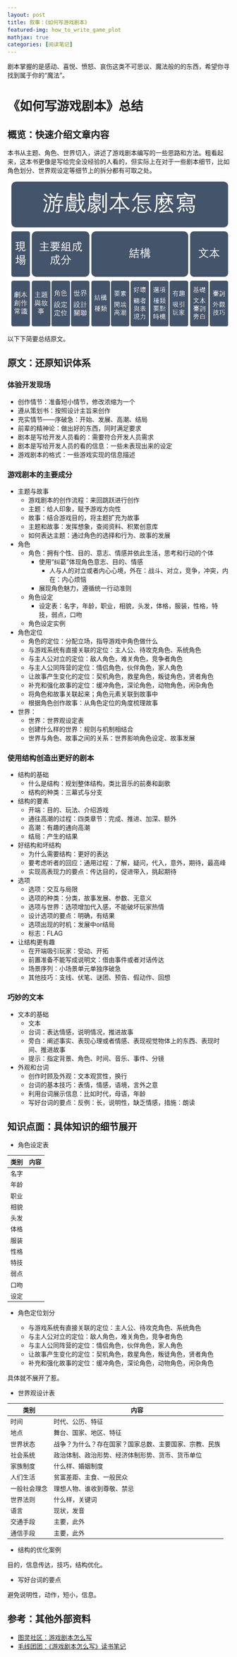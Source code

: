 ```yaml
---
layout: post
title: 叙事：《如何写游戏剧本》
featured-img: how_to_write_game_plot
mathjax: true
categories: [阅读笔记]
---
```


剧本掌握的是感动、喜悦、愤怒、哀伤这类不可思议、魔法般的的东西，希望你寻找到属于你的“魔法”。

<!--more-->

# 《如何写游戏剧本》总结


## 概览：快速介绍文章内容

本书从主题、角色、世界切入，讲述了游戏剧本编写的一些思路和方法。粗看起来，这本书更像是写给完全没经验的人看的，但实际上在对于一些剧本细节，比如角色划分、世界观设定等细节上的拆分都有可取之处。


![](/assets/img/books/how_to_write_game_plot/plot.png)


以下下简要总结原文。


## 原文：还原知识体系


### 体验开发现场

+ 创作情节：准备短小情节，修改浓缩为一个
+ 遵从策划书：按照设计主旨来创作
+ 充实情节——序破急：开始、发展、高潮、结局
+ 前辈的精神论：做出好的东西，同时满足要求
+ 剧本是写给开发人员看的：需要符合开发人员需求
+ 剧本是写给开发人员的看的信息：一些未表现出来的设定
+ 游戏剧本的格式：一些游戏实现的信息描述


### 游戏剧本的主要成分

+ 主题与故事
  + 游戏剧本的创作流程：来回跳跃进行创作
  + 主题：给人印象，赋予游戏方向性
  + 故事：结合游戏目的，将主题扩充为故事
  + 主题和故事：发挥想象，查阅资料、积累创意库
  + 如何表达主题：通过角色的选择和行为、故事的发展
+ 角色
  + 角色：拥有个性、目的、意志、情感并依此生活，思考和行动的个体
    + 使用“纠葛”体现角色意志、目的、情感
      + 人与人的对立或者内心心境，外在：战斗、对立，竞争，冲突，内在：内心烦恼
    + 展现角色魅力，遵循统一行动准则
  + 角色设定
    + 设定表：名字，年龄，职业，相貌，头发，体格，服装，性格，特技，弱点，口吻
  + 角色设定实例
+ 角色定位
  + 角色的定位：分配立场，指导游戏中角色做什么
  + 与游戏系统有直接关联的定位：主人公、待攻克角色、系统角色
  + 与主人公对立的定位：敌人角色，难关角色，竞争者角色
  + 与主人公同阵营的定位：情侣角色，伙伴角色，家人角色
  + 让故事产生变化的定位：契机角色，救星角色，叛徒角色，贤者角色
  + 补充和强化故事的定位：缓冲角色，深论角色，动物角色，闲杂角色
  + 将角色和故事关联起来；角色元素关联到故事中
  + 根据角色创作故事：从角色定位的角度梳理故事
+ 世界：
  + 世界：世界观设定表
  + 创建什么样的世界：规则与机制相结合
  + 世界与角色、故事之间的关系：世界影响角色设定、故事发展


### 使用结构创造出更好的剧本

+ 结构的基础
  + 什么是结构：规划整体结构，类比音乐的前奏和副歌
  + 结构的种类：三幕式与分支
+ 结构的要素
  + 开端：目的、玩法、介绍游戏
  + 通往高潮的过程：四类章节：完成、推进、加深、额外
  + 高潮：有趣的通向高潮
  + 结局：产生的结果
+ 好结构和坏结构
  + 为什么需要结构：更好的表达
  + 要考虑听者的回应：通用过程：了解，疑问，代入，意外，期待，最高峰
  + 实现高表现力的要点：传达目的，促进带入，挑起期待
+ 选项
  + 选项：交互与局限
  + 选项的种类：分类，故事发展、参数、无意义
  + 选项与世界：选项增加代入感，不能破坏玩家热情
  + 设计选项的要点：明确，有结果
  + 选项出现的时机：发展中or结局
  + 标志：FLAG
+ 让结构更有趣
  + 在开端吸引玩家：受动、开拓
  + 前置准备不能写成说明文：借由事件或者对话传达
  + 场景序列：小场景单元单独序破急
  + 其他技巧：支线、伏笔、谜团、预告、假动作、回想


### 巧妙的文本

+ 文本的基础
  + 文本
  + 台词：表达情感，说明情况，推进故事
  + 旁白：阐述事实、表现心理或者情感、表现视觉物体上的东西、表现时间、推进故事
  + 提示：指定背景、角色、时间、音乐、事件、分镜
+ 外观和台词
  + 创作时顾及外观：文本观赏性，换行
  + 台词的基本技巧：表情，情感，语境，言外之意
  + 利用台词展示信息：比如时代，母语，年龄
  + 写好台词的要点：反例：长，说明性，缺乏情感，措施：朗读


## 知识点面：具体知识的细节展开

+ 角色设定表


|类别|内容|
|--|--|
|名字||
|年龄||
|职业||
|相貌||
|头发||
|体格||
|服装||
|性格||
|特技||
|弱点||
|口吻||
|设定||


+ 角色定位划分

  + 与游戏系统有直接关联的定位：主人公、待攻克角色、系统角色
  + 与主人公对立的定位：敌人角色，难关角色，竞争者角色
  + 与主人公同阵营的定位：情侣角色，伙伴角色，家人角色
  + 让故事产生变化的定位：契机角色，救星角色，叛徒角色，贤者角色
  + 补充和强化故事的定位：缓冲角色，深论角色，动物角色，闲杂角色

具体就不展开了惹。

+ 世界观设计表

|类别|内容|
|--|--|
|时间|时代、公历、特征|
|地点|舞台、国家、地区、特征|
|世界状态|战争？为什么？存在国家？国家总数、主要国家、宗教、民族|
|社会系统|政治体制、政治形势、经济体制形势、货币、货币单位|
|家族制度|什么样、婚姻制度|
|人们生活|贫富差距、主食、一般民众|
|一般社会理念|理想人物、谁收到尊敬、禁忌|
|世界法则|什么样，关键词|
|语言|现状，发音|
|交通手段|主要，此外|
|通信手段|主要，此外|


+ 结构的优化案例

目的，信息传达，技巧，结构优化。

+ 写好台词的要点

避免说明性，动作，短小，信息。


## 参考：其他外部资料

+ [图灵社区：游戏剧本怎么写](https://www.ituring.com.cn/book/2400)
+ [毛线团团：《游戏剧本怎么写》读书笔记](https://mubu.com/doc/nv-qZ8RFg0)
